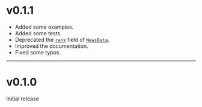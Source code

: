 # v0.1.1

- Added some examples.
- Added some tests.
- Deprecated the [`rank`](https://docs.rs/tetr_ch/0.1.1/tetr_ch/model/latest_news/struct.NewsData.html#structfield._rank) field of [`NewsData`](https://docs.rs/tetr_ch/latest/tetr_ch/model/latest_news/struct.NewsData.html).
- Improved the documentation.
- Fixed some typos.

---

# v0.1.0
Initial release
